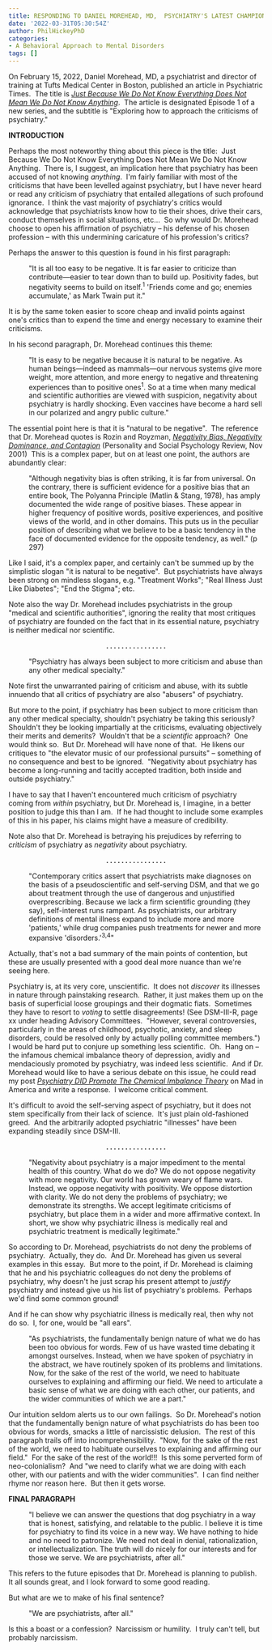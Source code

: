 ```yaml
---
title: RESPONDING TO DANIEL MOREHEAD, MD,  PSYCHIATRY'S LATEST CHAMPION
date: '2022-03-31T05:30:54Z'
author: PhilHickeyPhD
categories:
- A Behavioral Approach to Mental Disorders
tags: []
---
```


On February 15, 2022, Daniel Morehead, MD, a psychiatrist and director of training at Tufts Medical Center in Boston, published an article in Psychiatric Times.  The title is <a href="https://www.psychiatrictimes.com/view/just-because-we-do-not-know-everything-does-not-mean-we-do-not-know-anything"><em>Just Because We Do Not Know Everything Does Not Mean We Do Not Know Anything</em></a>.  The article is designated Episode 1 of a new series, and the subtitle is "Exploring how to approach the criticisms of psychiatry."

<strong>INTRODUCTION</strong>

Perhaps the most noteworthy thing about this piece is the title:  Just Because We Do Not Know Everything Does Not Mean We Do Not Know Anything.  There is, I suggest, an implication here that psychiatry has been accused of not knowing <em>anything</em>.  I'm fairly familiar with most of the criticisms that have been levelled against psychiatry, but I have never heard or read any criticism of psychiatry that entailed allegations of such profound ignorance.  I think the vast majority of psychiatry's critics would acknowledge that psychiatrists know how to tie their shoes, drive their cars, conduct themselves in social situations, etc…  So why would Dr. Morehead choose to open his affirmation of psychiatry – his defense of his chosen profession – with this undermining caricature of his profession's critics?

Perhaps the answer to this question is found in his first paragraph:
<p style="padding-left: 40px;">"It is all too easy to be negative. It is far easier to criticize than contribute—easier to tear down than to build up. Positivity fades, but negativity seems to build on itself.<sup>1</sup> 'Friends come and go; enemies accumulate,' as Mark Twain put it."</p>
It is by the same token easier to score cheap and invalid points against one's critics than to expend the time and energy necessary to examine their criticisms.

In his second paragraph, Dr. Morehead continues this theme:
<p style="padding-left: 40px;">"It is easy to be negative because it is natural to be negative. As human beings—indeed as mammals—our nervous systems give more weight, more attention, and more energy to negative and threatening experiences than to positive ones<sup>1</sup>. So at a time when many medical and scientific authorities are viewed with suspicion, negativity about psychiatry is hardly shocking. Even vaccines have become a hard sell in our polarized and angry public culture."</p>
The essential point here is that it is "natural to be negative".  The reference that Dr. Morehead quotes is Rozin and Royzman, <a href="https://www.behaviorismandmentalhealth.com/wp-content/uploads/2022/03/Negativity_Bias_Negativity_Dominance_and_Contagion.pdf"><em>Negativity Bias, Negativity Dominance, and Contagion</em></a> (Personality and Social Psychology Review, Nov 2001)  This is a complex paper, but on at least one point, the authors are abundantly clear:
<p style="padding-left: 40px;">"Although negativity bias is often striking, it is far from universal. On the contrary, there is sufficient evidence for a positive bias that an entire book, The Polyanna Principle (Matlin &amp; Stang, 1978), has amply documented the wide range of positive biases. These appear in higher frequency of positive words, positive experiences, and positive views of the world, and in other domains. This puts us in the peculiar position of describing what we believe to be a basic tendency in the face of documented evidence for the opposite tendency, as well." (p 297)</p>
Like I said, it's a complex paper, and certainly can't be summed up by the simplistic slogan "it is natural to be negative".  But psychiatrists have always been strong on mindless slogans, e.g. "Treatment Works"; "Real Illness Just Like Diabetes"; "End the Stigma"; etc.

Note also the way Dr. Morehead includes psychiatrists in the group "medical and scientific authorities", ignoring the reality that most critiques of psychiatry are founded on the fact that in its essential nature, psychiatry is neither medical nor scientific.
<p style="text-align: center;"><strong>. . . . . . . . . . . . . . . .</strong></p>
<p style="padding-left: 40px;">"Psychiatry has always been subject to more criticism and abuse than any other medical specialty."</p>
Note first the unwarranted pairing of criticism and abuse, with its subtle innuendo that all critics of psychiatry are also "abusers" of psychiatry.

But more to the point, if psychiatry has been subject to more criticism than any other medical specialty, shouldn't psychiatry be taking this seriously?  Shouldn't they be looking impartially at the criticisms, evaluating objectively their merits and demerits?  Wouldn't that be a <em>scientific</em> approach?  One would think so.  But Dr. Morehead will have none of that.  He likens our critiques to "the elevator music of our professional pursuits" – something of no consequence and best to be ignored.  "Negativity about psychiatry has become a long-running and tacitly accepted tradition, both inside and outside psychiatry."

I have to say that I haven't encountered much criticism of psychiatry coming from <em>within</em> psychiatry, but Dr. Morehead is, I imagine, in a better position to judge this than I am.  If he had thought to include some examples of this in his paper, his claims might have a measure of credibility.

Note also that Dr. Morehead is betraying his prejudices by referring to <em>criticism</em> of psychiatry as <em>negativity</em> about psychiatry.
<p style="text-align: center;"><strong>. . . . . . . . . . . . . . . . </strong></p>
<p style="padding-left: 40px;">"Contemporary critics assert that psychiatrists make diagnoses on the basis of a pseudoscientific and self-serving DSM, and that we go about treatment through the use of dangerous and unjustified overprescribing. Because we lack a firm scientific grounding (they say), self-interest runs rampant. As psychiatrists, our arbitrary definitions of mental illness expand to include more and more 'patients,' while drug companies push treatments for newer and more expansive 'disorders.'<sup>3,4</sup>"</p>
Actually, that's not a bad summary of the main points of contention, but these are usually presented with a good deal more nuance than we're seeing here.

Psychiatry is, at its very core, unscientific.  It does not <em>discover</em> its illnesses in nature through painstaking research.  Rather, it just makes them up on the basis of superficial loose groupings and their dogmatic fiats.  Sometimes they have to resort to <em>voting</em> to settle disagreements! (See DSM-III-R, page xx under heading Advisory Committees.  "However, several controversies, particularly in the areas of childhood, psychotic, anxiety, and sleep disorders, could be resolved only by actually polling committee members.")  I would be hard put to conjure up something less scientific.  Oh.  Hang on – the infamous chemical imbalance theory of depression, avidly and mendaciously promoted by psychiatry, was indeed less scientific.  And if Dr. Morehead would like to have a serious debate on this issue, he could read my post <a href="https://www.madinamerica.com/2014/06/psychiatry-promote-chemical-imbalance-theory/"><em>Psychiatry DID Promote The Chemical Imbalance Theory</em></a> on Mad in America and write a response.  I welcome critical comment.

It's difficult to avoid the self-serving aspect of psychiatry, but it does not stem specifically from their lack of science.  It's just plain old-fashioned greed.  And the arbitrarily adopted psychiatric "illnesses" have been expanding steadily since DSM-III.
<p style="text-align: center;"><strong>. . . . . . . . . . . . . . . . </strong></p>
<p style="padding-left: 40px;">"Negativity about psychiatry is a major impediment to the mental health of this country. What do we do? We do not oppose negativity with more negativity. Our world has grown weary of flame wars. Instead, we oppose negativity with positivity. We oppose distortion with clarity. We do not deny the problems of psychiatry; we demonstrate its strengths. We accept legitimate criticisms of psychiatry, but place them in a wider and more affirmative context. In short, we show why psychiatric illness is medically real and psychiatric treatment is medically legitimate."</p>
So according to Dr. Morehead, psychiatrists do not deny the problems of psychiatry.  Actually, they do.  And Dr. Morehead has given us several examples in this essay.  But more to the point, if Dr. Morehead is claiming that he and his psychiatric colleagues do not deny the problems of psychiatry, why doesn't he just scrap his present attempt to <em>justify</em> psychiatry and instead give us his list of psychiatry's problems.  Perhaps we'd find some common ground!

And if he can show why psychiatric illness is medically real, then why not do so.  I, for one, would be "all ears".
<p style="padding-left: 40px;">"As psychiatrists, the fundamentally benign nature of what we do has been too obvious for words. Few of us have wasted time debating it amongst ourselves. Instead, when we have spoken of psychiatry in the abstract, we have routinely spoken of its problems and limitations. Now, for the sake of the rest of the world, we need to habituate ourselves to explaining and affirming our field. We need to articulate a basic sense of what we are doing with each other, our patients, and the wider communities of which we are a part."</p>
Our intuition seldom alerts us to our own failings.  So Dr. Morehead's notion that the fundamentally benign nature of what psychiatrists do has been too obvious for words, smacks a little of narcissistic delusion.  The rest of this paragraph trails off into incomprehensibility.  "Now, for the sake of the rest of the world, we need to habituate ourselves to explaining and affirming our field."  For the sake of the rest of the world!!!  Is this some perverted form of neo-colonialism?  And "we need to clarify what we are doing with each other, with our patients and with the wider communities".  I can find neither rhyme nor reason here.  But then it gets worse.

<strong>FINAL PARAGRAPH</strong>
<p style="padding-left: 40px;">"I believe we can answer the questions that dog psychiatry in a way that is honest, satisfying, and relatable to the public. I believe it is time for psychiatry to find its voice in a new way. We have nothing to hide and no need to patronize. We need not deal in denial, rationalization, or intellectualization. The truth will do nicely for our interests and for those we serve. We are psychiatrists, after all."</p>
This refers to the future episodes that Dr. Morehead is planning to publish.  It all sounds great, and I look forward to some good reading.

But what are we to make of his final sentence?
<p style="padding-left: 40px;">"We are psychiatrists, after all."</p>
Is this a boast or a confession?  Narcissism or humility.  I truly can't tell, but probably narcissism.